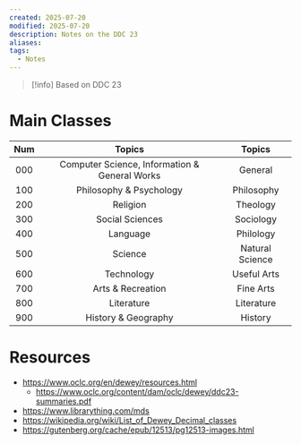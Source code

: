 ```yaml
---
created: 2025-07-20
modified: 2025-07-20
description: Notes on the DDC 23
aliases: 
tags:
  - Notes
---
```


> [!info]
> Based on DDC 23

# Main Classes

| Num |                    Topics                     |     Topics      |
| :-: | :-------------------------------------------: | :-------------: |
| 000 | Computer Science, Information & General Works |     General     |
| 100 |            Philosophy & Psychology            |   Philosophy    |
| 200 |                   Religion                    |    Theology     |
| 300 |                Social Sciences                |    Sociology    |
| 400 |                   Language                    |    Philology    |
| 500 |                    Science                    | Natural Science |
| 600 |                  Technology                   |   Useful Arts   |
| 700 |               Arts & Recreation               |    Fine Arts    |
| 800 |                  Literature                   |   Literature    |
| 900 |              History & Geography              |     History     |

# Resources

- https://www.oclc.org/en/dewey/resources.html
    - https://www.oclc.org/content/dam/oclc/dewey/ddc23-summaries.pdf
- https://www.librarything.com/mds
- https://wikipedia.org/wiki/List_of_Dewey_Decimal_classes
- https://gutenberg.org/cache/epub/12513/pg12513-images.html
